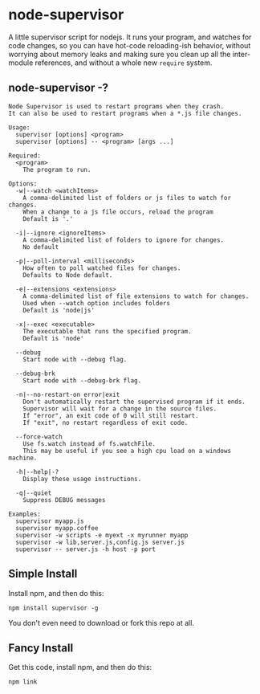 # node-supervisor

A little supervisor script for nodejs. It runs your program, and
watches for code changes, so you can have hot-code reloading-ish
behavior, without worrying about memory leaks and making sure you
clean up all the inter-module references, and without a whole new
`require` system.

## node-supervisor -?


    Node Supervisor is used to restart programs when they crash.
    It can also be used to restart programs when a *.js file changes.

    Usage:
      supervisor [options] <program>
      supervisor [options] -- <program> [args ...]

    Required:
      <program>
        The program to run.

    Options:
      -w|--watch <watchItems>
        A comma-delimited list of folders or js files to watch for changes.
        When a change to a js file occurs, reload the program
        Default is '.'

      -i|--ignore <ignoreItems>
        A comma-delimited list of folders to ignore for changes.
        No default

      -p|--poll-interval <milliseconds>
        How often to poll watched files for changes.
        Defaults to Node default.

      -e|--extensions <extensions>
        A comma-delimited list of file extensions to watch for changes.
        Used when --watch option includes folders
        Default is 'node|js'

      -x|--exec <executable>
        The executable that runs the specified program.
        Default is 'node'

      --debug
        Start node with --debug flag.

      --debug-brk
        Start node with --debug-brk flag.

      -n|--no-restart-on error|exit
        Don't automatically restart the supervised program if it ends.
        Supervisor will wait for a change in the source files.
        If "error", an exit code of 0 will still restart.
        If "exit", no restart regardless of exit code.

      --force-watch
        Use fs.watch instead of fs.watchFile.
        This may be useful if you see a high cpu load on a windows machine.

      -h|--help|-?
        Display these usage instructions.

      -q|--quiet
        Suppress DEBUG messages

    Examples:
      supervisor myapp.js
      supervisor myapp.coffee
      supervisor -w scripts -e myext -x myrunner myapp
      supervisor -w lib,server.js,config.js server.js
      supervisor -- server.js -h host -p port


## Simple Install

Install npm, and then do this:

    npm install supervisor -g

You don't even need to download or fork this repo at all.

## Fancy Install

Get this code, install npm, and then do this:

    npm link
